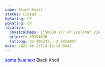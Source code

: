 ```yaml
---
name: Black Knoll
status: Closed
hgRating: CP
pgRating: CP
location:
  physicalMaps: 1:50000 137 or Explorer 216
  gridref: SO394890
  latlong: 52.496241, -2.8932007
date: 2022-08-21T14:19:24.804Z
---
```

<span style="color:blue">some *blue* text</span> Black Knoll